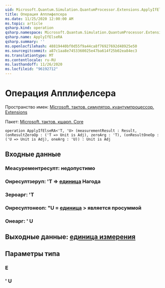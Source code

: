 ```yaml
---
uid: Microsoft.Quantum.Simulation.QuantumProcessor.Extensions.ApplyIfElseRA
title: Операция Апплифелсера
ms.date: 11/25/2020 12:00:00 AM
ms.topic: article
qsharp.kind: operation
qsharp.namespace: Microsoft.Quantum.Simulation.QuantumProcessor.Extensions
qsharp.name: ApplyIfElseRA
qsharp.summary: ''
ms.openlocfilehash: 48819440bf0d55f9a44ca8f76927692d48925e50
ms.sourcegitcommit: a87c1aa8e7453360025e47ba614f25b02ea84ec3
ms.translationtype: MT
ms.contentlocale: ru-RU
ms.lasthandoff: 11/26/2020
ms.locfileid: "96192712"
---
```

# <a name="applyifelsera-operation"></a>Операция Апплифелсера

Пространство имен: [Microsoft. тактов. симулятор. куантумпроцессор. Extensions](xref:Microsoft.Quantum.Simulation.QuantumProcessor.Extensions)

Пакет: [Microsoft. тактов. кшарп. Core](https://nuget.org/packages/Microsoft.Quantum.QSharp.Core)




```qsharp
operation ApplyIfElseRA<'T, 'U> (measurementResult : Result, (onResultZeroOp : ('T => Unit is Adj), zeroArg : 'T), (onResultOneOp : ('U => Unit is Adj), oneArg : 'U)) : Unit is Adj
```


## <a name="input"></a>Входные данные

### <a name="measurementresult--__invalidresult__"></a>Меасурементресулт: __недопустимо <Result>__




### <a name="onresultzeroop--t--unit--is-adj"></a>Онресултзеруп: 'T => [единица](xref:microsoft.quantum.lang-ref.unit)  Нагода




### <a name="zeroarg--t"></a>Зероарг: 'T




### <a name="onresultoneop--u--unit--is-adj"></a>Онресултонеоп: "U = [единица](xref:microsoft.quantum.lang-ref.unit) > является просуммой




### <a name="onearg--u"></a>Онеарг: ' U





## <a name="output--unit"></a>Выходные данные: [единица измерения](xref:microsoft.quantum.lang-ref.unit)



## <a name="type-parameters"></a>Параметры типа

### <a name="t"></a>Е


### <a name="u"></a>' U

